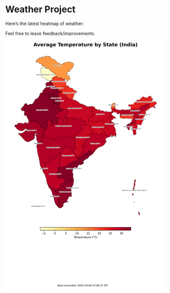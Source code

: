 # Weather Project

Here’s the latest heatmap of weather:

Feel free to leave feedback/improvements.

![India Heatmap](docs/assets/india_heatmap.png?v=E0E939)
